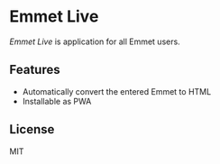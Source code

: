 # Emmet Live

*Emmet Live* is application for all Emmet users.

## Features

- Automatically convert the entered Emmet to HTML
- Installable as PWA

## License

MIT
